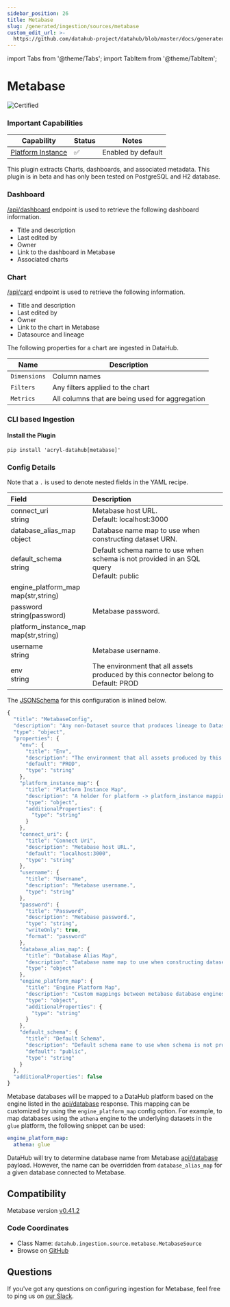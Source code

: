 ```yaml
---
sidebar_position: 26
title: Metabase
slug: /generated/ingestion/sources/metabase
custom_edit_url: >-
  https://github.com/datahub-project/datahub/blob/master/docs/generated/ingestion/sources/metabase.md
---
```


import Tabs from '@theme/Tabs';
import TabItem from '@theme/TabItem';

# Metabase

![Certified](https://img.shields.io/badge/support%20status-certified-brightgreen)

### Important Capabilities

| Capability                                          | Status | Notes              |
| --------------------------------------------------- | ------ | ------------------ |
| [Platform Instance](../../../platform-instances.md) | ✅     | Enabled by default |

This plugin extracts Charts, dashboards, and associated metadata. This plugin is in beta and has only been tested
on PostgreSQL and H2 database.

### Dashboard

[/api/dashboard](https://www.metabase.com/docs/latest/api-documentation.html#dashboard) endpoint is used to
retrieve the following dashboard information.

- Title and description
- Last edited by
- Owner
- Link to the dashboard in Metabase
- Associated charts

### Chart

[/api/card](https://www.metabase.com/docs/latest/api-documentation.html#card) endpoint is used to
retrieve the following information.

- Title and description
- Last edited by
- Owner
- Link to the chart in Metabase
- Datasource and lineage

The following properties for a chart are ingested in DataHub.

| Name         | Description                                     |
| ------------ | ----------------------------------------------- |
| `Dimensions` | Column names                                    |
| `Filters`    | Any filters applied to the chart                |
| `Metrics`    | All columns that are being used for aggregation |

### CLI based Ingestion

#### Install the Plugin

```shell
pip install 'acryl-datahub[metabase]'
```

### Config Details

<Tabs>
                <TabItem value="options" label="Options" default>

Note that a `.` is used to denote nested fields in the YAML recipe.

<div className='config-table'>

| Field                                                                                                                                                                              | Description                                                                                                                                                                              |
| :--------------------------------------------------------------------------------------------------------------------------------------------------------------------------------- | :--------------------------------------------------------------------------------------------------------------------------------------------------------------------------------------- |
| <div className="path-line"><span className="path-main">connect_uri</span></div> <div className="type-name-line"><span className="type-name">string</span></div>                    | Metabase host URL. <div className="default-line default-line-with-docs">Default: <span className="default-value">localhost:3000</span></div>                                             |
| <div className="path-line"><span className="path-main">database_alias_map</span></div> <div className="type-name-line"><span className="type-name">object</span></div>             | Database name map to use when constructing dataset URN.                                                                                                                                  |
| <div className="path-line"><span className="path-main">default_schema</span></div> <div className="type-name-line"><span className="type-name">string</span></div>                 | Default schema name to use when schema is not provided in an SQL query <div className="default-line default-line-with-docs">Default: <span className="default-value">public</span></div> |
| <div className="path-line"><span className="path-main">engine_platform_map</span></div> <div className="type-name-line"><span className="type-name">map(str,string)</span></div>   |                                                                                                                                                                                          |
| <div className="path-line"><span className="path-main">password</span></div> <div className="type-name-line"><span className="type-name">string(password)</span></div>             | Metabase password.                                                                                                                                                                       |
| <div className="path-line"><span className="path-main">platform_instance_map</span></div> <div className="type-name-line"><span className="type-name">map(str,string)</span></div> |                                                                                                                                                                                          |
| <div className="path-line"><span className="path-main">username</span></div> <div className="type-name-line"><span className="type-name">string</span></div>                       | Metabase username.                                                                                                                                                                       |
| <div className="path-line"><span className="path-main">env</span></div> <div className="type-name-line"><span className="type-name">string</span></div>                            | The environment that all assets produced by this connector belong to <div className="default-line default-line-with-docs">Default: <span className="default-value">PROD</span></div>     |

</div>
</TabItem>
<TabItem value="schema" label="Schema">

The [JSONSchema](https://json-schema.org/) for this configuration is inlined below.

```javascript
{
  "title": "MetabaseConfig",
  "description": "Any non-Dataset source that produces lineage to Datasets should inherit this class.\ne.g. Orchestrators, Pipelines, BI Tools etc.",
  "type": "object",
  "properties": {
    "env": {
      "title": "Env",
      "description": "The environment that all assets produced by this connector belong to",
      "default": "PROD",
      "type": "string"
    },
    "platform_instance_map": {
      "title": "Platform Instance Map",
      "description": "A holder for platform -> platform_instance mappings to generate correct dataset urns",
      "type": "object",
      "additionalProperties": {
        "type": "string"
      }
    },
    "connect_uri": {
      "title": "Connect Uri",
      "description": "Metabase host URL.",
      "default": "localhost:3000",
      "type": "string"
    },
    "username": {
      "title": "Username",
      "description": "Metabase username.",
      "type": "string"
    },
    "password": {
      "title": "Password",
      "description": "Metabase password.",
      "type": "string",
      "writeOnly": true,
      "format": "password"
    },
    "database_alias_map": {
      "title": "Database Alias Map",
      "description": "Database name map to use when constructing dataset URN.",
      "type": "object"
    },
    "engine_platform_map": {
      "title": "Engine Platform Map",
      "description": "Custom mappings between metabase database engines and DataHub platforms",
      "type": "object",
      "additionalProperties": {
        "type": "string"
      }
    },
    "default_schema": {
      "title": "Default Schema",
      "description": "Default schema name to use when schema is not provided in an SQL query",
      "default": "public",
      "type": "string"
    }
  },
  "additionalProperties": false
}
```

</TabItem>
</Tabs>

Metabase databases will be mapped to a DataHub platform based on the engine listed in the
[api/database](https://www.metabase.com/docs/latest/api-documentation.html#database) response. This mapping can be
customized by using the `engine_platform_map` config option. For example, to map databases using the `athena` engine to
the underlying datasets in the `glue` platform, the following snippet can be used:

```yml
engine_platform_map:
  athena: glue
```

DataHub will try to determine database name from Metabase [api/database](https://www.metabase.com/docs/latest/api-documentation.html#database)
payload. However, the name can be overridden from `database_alias_map` for a given database connected to Metabase.

## Compatibility

Metabase version [v0.41.2](https://www.metabase.com/start/oss/)

### Code Coordinates

- Class Name: `datahub.ingestion.source.metabase.MetabaseSource`
- Browse on [GitHub](https://github.com/datahub-project/datahub/blob/master/metadata-ingestion/src/datahub/ingestion/source/metabase.py)

<h2>Questions</h2>

If you've got any questions on configuring ingestion for Metabase, feel free to ping us on [our Slack](https://slack.datahubproject.io).
